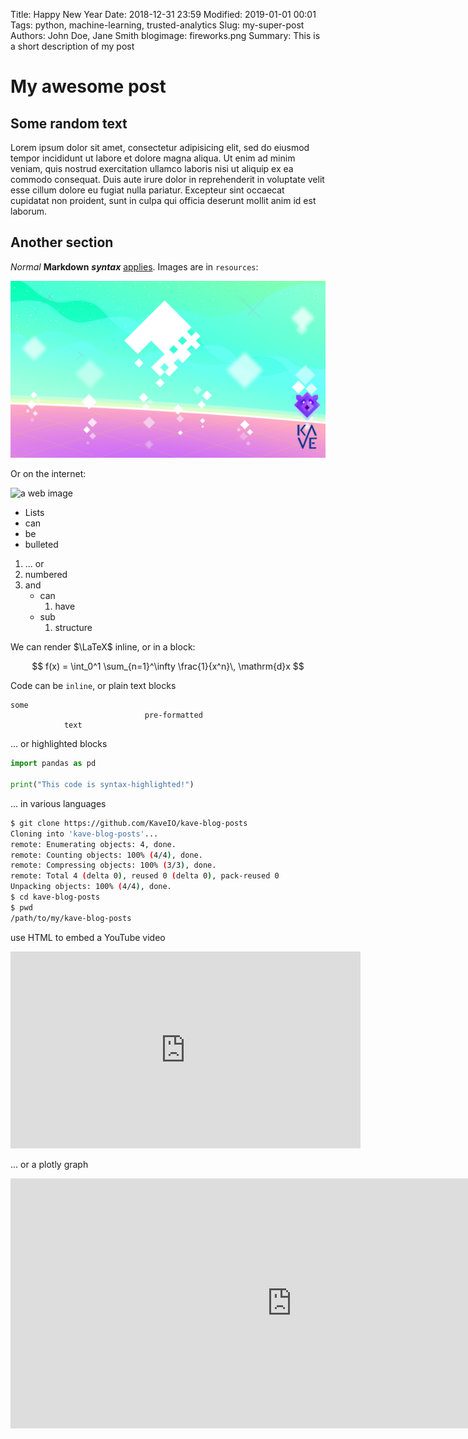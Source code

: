 <!-- File Metadata -->
Title: Happy New Year
Date: 2018-12-31 23:59
Modified: 2019-01-01 00:01
Tags: python, machine-learning, trusted-analytics
Slug: my-super-post
Authors: John Doe, Jane Smith
blogimage: fireworks.png
Summary: This is a short description of my post

<!-- Begin Post -->

# My awesome post

## Some random text

Lorem ipsum dolor sit amet, consectetur adipisicing elit, sed do eiusmod
tempor incididunt ut labore et dolore magna aliqua. Ut enim ad minim veniam,
quis nostrud exercitation ullamco laboris nisi ut aliquip ex ea commodo
consequat. Duis aute irure dolor in reprehenderit in voluptate velit esse
cillum dolore eu fugiat nulla pariatur. Excepteur sint occaecat cupidatat non
proident, sunt in culpa qui officia deserunt mollit anim id est laborum.

## Another section

*Normal* **Markdown** ***syntax*** [applies](http://google.nl?q=kaveio+blog). Images are in `resources`:

![a local image](resources/KAVE_wp1.png)

Or on the internet:

![a web image](https://placekitten.com/g/550/300)

* Lists
* can
* be
* bulleted

1. ... or 
2. numbered
3. and
    * can
        1. have
    * sub
        1. structure     

We can render $\LaTeX$ inline, or in a block:

$$ f(x) = \int_0^1 \sum_{n=1}^\infty \frac{1}{x^n}\, \mathrm{d}x $$


Code can be `inline`, or plain text blocks

```
some
                              pre-formatted 
            text
```

... or highlighted blocks

```python
import pandas as pd

print("This code is syntax-highlighted!")

```

... in various languages

```bash
$ git clone https://github.com/KaveIO/kave-blog-posts
Cloning into 'kave-blog-posts'...
remote: Enumerating objects: 4, done.
remote: Counting objects: 100% (4/4), done.
remote: Compressing objects: 100% (3/3), done.
remote: Total 4 (delta 0), reused 0 (delta 0), pack-reused 0
Unpacking objects: 100% (4/4), done.
$ cd kave-blog-posts
$ pwd
/path/to/my/kave-blog-posts
```

use HTML to embed a YouTube video

<iframe width="560" height="315" src="https://www.youtube.com/embed/_srHh3vz0-k" frameborder="0" allow="accelerometer; autoplay; encrypted-media; gyroscope; picture-in-picture" allowfullscreen></iframe>

... or a plotly graph

<iframe width="900" height="400" frameborder="0" scrolling="no" src="https://plot.ly/~RPlotBot/3382.embed"></iframe>

<script> alert("Custom JS is allowed too!") </script>

